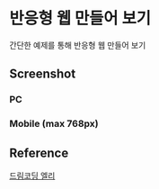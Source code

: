# 반응형 웹 만들어 보기

간단한 예제를 통해 반응형 웹 만들어 보기

## Screenshot

### PC

### Mobile (max 768px)

## Reference

[드림코딩 엘리](https://www.youtube.com/watch?v=X91jsJyZofw&t)